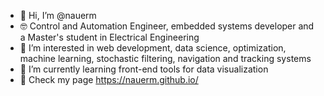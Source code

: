 - 👋 Hi, I’m @nauerm
- 🤓 Control and Automation Engineer, embedded systems developer and a Master's student in Electrical Engineering
- 👀 I’m interested in web development, data science, optimization, machine learning, stochastic filtering, navigation and tracking systems
- 🌱 I’m currently learning front-end tools for data visualization
- 💬 Check my page https://nauerm.github.io/ 

<!---
nauerm/nauerm is a ✨ special ✨ repository because its `README.md` (this file) appears on your GitHub profile.
You can click the Preview link to take a look at your changes.
--->
